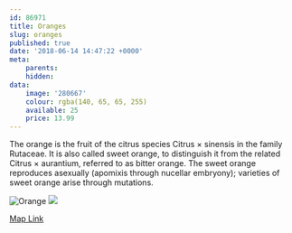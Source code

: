 ```yaml
---
id: 86971
title: Oranges
slug: oranges
published: true
date: '2018-06-14 14:47:22 +0000'
meta:
    parents: 
    hidden: 
data:
    image: '280667'
    colour: rgba(140, 65, 65, 255)
    available: 25
    price: 13.99
---
```


The orange is the fruit of the citrus species Citrus &times; sinensis in the family Rutaceae. It is also called sweet orange, to distinguish it from the related Citrus &times; aurantium, referred to as bitter orange. The sweet orange reproduces asexually (apomixis through nucellar embryony); varieties of sweet orange arise through mutations.

<!--{% gallery %}-->
![Orange](www.datocms-assets.com/3015/1525263107-orange-1.jpg)
![](www.datocms-assets.com/3015/1525263109-orange-2.jpg)
<!--{% endgallery %}-->

<!--{% map %}-->
[Map Link](geo:40.7449698,-73.99525519999997)
<!--{% endmap %}-->